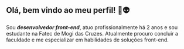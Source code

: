 ## Olá, bem vindo ao meu perfil! 👋:alien:

Sou ***desenvolvedor front-end***, atuo profissionalmente há 2 anos e sou estudante na Fatec de Mogi das Cruzes. Atualmente procuro concluir a faculdade e me especializar em habilidades de soluções front-end.
